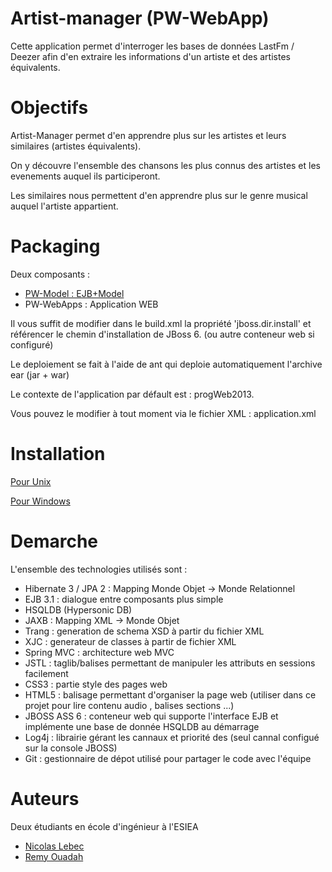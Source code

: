 Artist-manager (PW-WebApp)
==============
Cette application permet d'interroger les bases de données LastFm / Deezer afin d'en extraire 
les informations d'un artiste et des artistes équivalents.


Objectifs
==============
Artist-Manager permet d'en apprendre plus sur les artistes et leurs similaires (artistes équivalents).

On y découvre l'ensemble des chansons les plus connus des artistes et les evenements auquel ils participeront.

Les similaires nous permettent d'en apprendre plus sur le genre musical auquel l'artiste appartient.

Packaging
==============
Deux composants :
<ul>
  <li><a href='https://github.com/Aktarel/artist-manager-model'>PW-Model : EJB+Model </a></li>
  <li>PW-WebApps : Application WEB</li>
</ul>

Il vous suffit de modifier dans le build.xml la propriété 'jboss.dir.install' et référencer le chemin d'installation de JBoss 6. (ou autre conteneur web si configuré)

Le deploiement se fait à l'aide de ant qui deploie automatiquement l'archive ear (jar + war)

Le contexte de l'application par défault est : progWeb2013.

Vous pouvez le modifier à tout moment via le fichier XML : application.xml

Installation
==================
[Pour Unix](https://github.com/Aktarel/artist-manager/wiki/Instruction-Installation-Unix)

[Pour Windows](https://github.com/Aktarel/artist-manager/wiki/Instruction-Installation-Windows)

Demarche
==================
L'ensemble des technologies utilisés sont :
<ul> 
<li> Hibernate 3 / JPA 2 : Mapping Monde Objet -> Monde Relationnel</li>
<li> EJB 3.1 : dialogue entre composants plus simple </li>
<li> HSQLDB (Hypersonic DB)</li>
<li> JAXB : Mapping XML -> Monde Objet </li>
<li> Trang : generation de schema XSD à partir du fichier XML </li>
<li> XJC : generateur de classes à partir de fichier XML</li>
<li> Spring MVC : architecture web MVC </li>
<li> JSTL : taglib/balises permettant de manipuler les attributs en sessions facilement </li>
<li> CSS3 : partie style des pages web </li>
<li> HTML5 : balisage permettant d'organiser la page web (utiliser dans ce projet pour lire contenu audio , balises sections ...) </li>
<li> JBOSS ASS 6 : conteneur web qui supporte l'interface EJB et implémente une base de donnée HSQLDB au démarrage </li>
<li> Log4j : librairie gérant les cannaux et priorité des  (seul cannal configué sur la console JBOSS) </li>
<li> Git : gestionnaire de dépot utilisé pour partager le code avec l'équipe</li>
</ul>

Auteurs
=============
Deux étudiants en école d'ingénieur à l'ESIEA
<ul>
  <li><a href="https://github.com/Aktarel">Nicolas Lebec</a></li>
  <li><a href="https://github.com/moigoule"> Remy Ouadah</a></li>
</ul>
